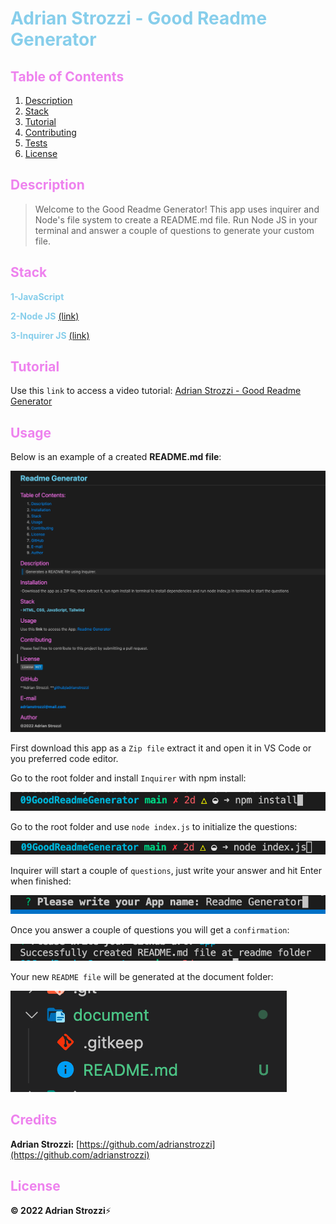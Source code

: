 # <span style="color:skyblue">**Adrian Strozzi - Good Readme Generator**</span>

## <span style="color:violet">Table of Contents</span>

1. [Description](#Description)
2. [Stack](#Stack)
3. [Tutorial](#Tutorial)
4. [Contributing](#Usage)
5. [Tests](#Credits)
6. [License](#License)

## <span style="color:violet">Description</span>

> Welcome to the Good Readme Generator! This app uses inquirer and Node's file system to create a README.md file. Run Node JS in your terminal and answer a couple of questions to generate your custom file.

## <span style="color:violet">Stack</span>

<span style="color:skyblue">**1-JavaScript**</span>

<span style="color:skyblue">**2-Node JS**</span> [(link)](https://nodejs.org/en/)

<span style="color:skyblue">**3-Inquirer JS**</span> [(link)](https://www.npmjs.com/package//inquirer)

## <span style="color:violet">Tutorial</span>

Use this `link` to access a video tutorial: [Adrian Strozzi - Good Readme Generator](https://youtu.be/B7qsSupmId0)

## <span style="color:violet">Usage</span>

Below is an example of a created **README.md file**:

![mainpage](./images/readme.png)

First download this app as a `Zip file` extract it and open it in VS Code or you preferred code editor.

Go to the root folder and install `Inquirer` with npm install:

![mainpage](./images/npminstall.png)

Go to the root folder and use `node index.js` to initialize the questions:

![mainpage](./images/node.png)

Inquirer will start a couple of `questions`, just write your answer and hit Enter when finished:

![mainpage](./images/question.png)

Once you answer a couple of questions you will get a `confirmation`:

![mainpage](./images/confirmation.png)

Your new `README file` will be generated at the document folder:

![mainpage](./images/documentfolder.png)

## <span style="color:violet">Credits</span>

**Adrian Strozzi:** [https://github.com/adrianstrozzi](https://github.com/adrianstrozzi)

## <span style="color:violet">License</span>

**© 2022 Adrian Strozzi**:zap:
